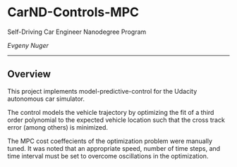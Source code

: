 # CarND-Controls-MPC
Self-Driving Car Engineer Nanodegree Program


*Evgeny Nuger*

---

## Overview

This project implements model-predictive-control for the Udacity autonomous car simulator.

The control models the vehicle trajectory by optimizing the fit of a third order polynomial to the expected vehicle location such that the cross track error (among others) is minimized.

The MPC cost coeffecients of the optimization problem were manually tuned. It was noted that an appropriate speed, number of time steps, and time interval must be set to overcome oscillations in the optimization.